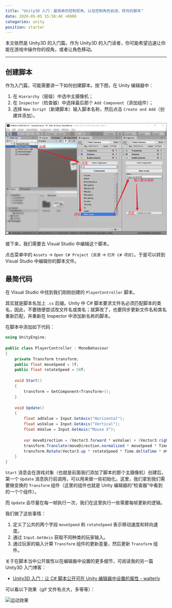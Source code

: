 ```yaml
---
title: "Unity3D 入门：最简单的控制视角，以及控制角色前进、转向的脚本"
date: 2020-05-05 15:58:46 +0800
categories: unity
position: starter
---
```


本文依然是 Unity3D 的入门篇。作为 Unity3D 的入门读者，你可能希望迅速让你能在游戏中操作你的视角，或者让角色移动。

---

<div id="toc"></div>

## 创建脚本

作为入门篇，可能需要讲一下如何创建脚本。按下图，在 Unity 编辑器中：

1. 在 `Hierarchy`（层级）中选中主摄像机；
2. 在 `Inspector`（检查器）中选择最后那个 `Add Component`（添加组件）；
3. 选择 `New Script`（新建脚本）输入脚本名称，然后点击 `Create and Add`（创建并添加）。

![创建并添加脚本](/static/posts/2020-05-05-15-29-26.png)

<!-- 如果加错了，可以像这样删除脚本

![](/static/posts/2020-05-05-15-32-56.png) -->

接下来，我们需要去 Visual Studio 中编辑这个脚本。

点击菜单中的 `Assets` -> `Open C# Project`（`资源` -> `打开 C# 项目`）。于是可以转到 Visual Studio 中编辑你的脚本文件。

## 最简代码

在 Visual Studio 中找到我们刚刚创建的 `PlayerController` 脚本。

其实就是脚本名加上 `.cs` 后缀。Unity 中 C# 脚本要求文件名必须匹配脚本的类名，因此，不要随便尝试改文件名或类名；就算改了，也要同步更新文件名和类名重新匹配，并重新在 Inspector 中添加新名称的脚本。

在脚本中添加如下代码：

```csharp
using UnityEngine;

public class PlayerController : MonoBehaviour
{
    private Transform transform;
    public float moveSpeed = 5f;
    public float rotateSpeed = 50f;

    void Start()
    {
        transform = GetComponent<Transform>();
    }

    void Update()
    {
        float adValue = Input.GetAxis("Horizontal");
        float wsValue = Input.GetAxis("Vertical");
        float mValue = Input.GetAxis("Mouse X");

        var moveDirection = (Vector3.forward * wsValue) + (Vector3.right * adValue);
        transform.Translate(moveDirection.normalized * moveSpeed * Time.deltaTime, Space.Self);
        transform.Rotate(Vector3.up * rotateSpeed * Time.deltaTime * mValue);
    }
}
```

`Start` 消息会在游戏对象（也就是前面我们添加了脚本的那个主摄像机）创建后，第一个 `Update` 消息执行前调用，可以用来做一些初始化。这里，我们拿到我们需要做变换的 `Transform` 组件（这里的组件也就是 Unity 编辑器的“检查器”中看到的一个个组件）。

而 `Update` 会尽量在每一帧执行一次，我们在这里执行一些需要每帧更新的逻辑。

我们做了这些事情：

1. 定义了公共的两个字段 `moveSpeed` 和 `rotateSpeed` 表示移动速度和转向速度。
2. 通过 `Input.GetAxis` 获取不同种类的玩家输入。
3. 通过玩家的输入计算 `Transform` 组件的更新差量，然后更新 `Transform` 组件。

关于在脚本当中公开属性以在编辑器中设置的更多细节，可阅读我的另一篇 Unity3D 入门博客：

- [Unity3D 入门：让 C# 脚本公开可在 Unity 编辑器中设置的属性 - walterlv](/post/unity-starter-public-fields-of-unity-script.html)

可以看以下效果（gif 文件有点大，多等等）：

![运动效果](/static/post/2020-05-05-player-controller.gif)

